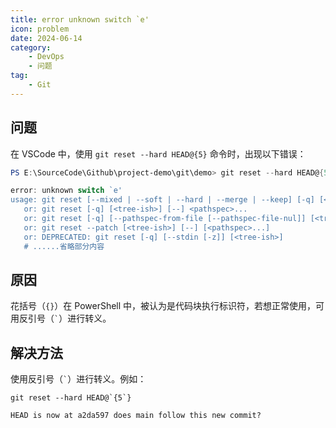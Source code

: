 ```yaml
---
title: error unknown switch `e'
icon: problem
date: 2024-06-14
category: 
    - DevOps
    - 问题
tag:
    - Git
---
```


## 问题

在 VSCode 中，使用 `git reset --hard HEAD@{5}` 命令时，出现以下错误：

```powershell
PS E:\SourceCode\Github\project-demo\git\demo> git reset --hard HEAD@{5}

error: unknown switch `e'
usage: git reset [--mixed | --soft | --hard | --merge | --keep] [-q] [<commit>]
   or: git reset [-q] [<tree-ish>] [--] <pathspec>...
   or: git reset [-q] [--pathspec-from-file [--pathspec-file-nul]] [<tree-ish>]
   or: git reset --patch [<tree-ish>] [--] [<pathspec>...]
   or: DEPRECATED: git reset [-q] [--stdin [-z]] [<tree-ish>]
   # ......省略部分内容
```

## 原因

花括号（`{}`）在 PowerShell 中，被认为是代码块执行标识符，若想正常使用，可用反引号（`` ` ``）进行转义。

## 解决方法

使用反引号（`` ` ``）进行转义。例如：

```shell
git reset --hard HEAD@`{5`}

HEAD is now at a2da597 does main follow this new commit?
```
